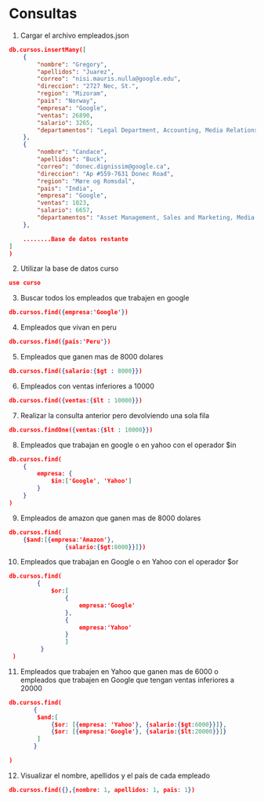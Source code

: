 # Consultas

1. Cargar el archivo empleados.json
```json
db.cursos.insertMany([
	{
		"nombre": "Gregory",
		"apellidos": "Juarez",
		"correo": "nisi.mauris.nulla@google.edu",
		"direccion": "2727 Nec, St.",
		"region": "Mizoram",
		"pais": "Norway",
		"empresa": "Google",
		"ventas": 26890,
		"salario": 3265,
		"departamentos": "Legal Department, Accounting, Media Relations, Research and Development"
	},
	{
		"nombre": "Candace",
		"apellidos": "Buck",
		"correo": "donec.dignissim@google.ca",
		"direccion": "Ap #559-7631 Donec Road",
		"region": "Møre og Romsdal",
		"pais": "India",
		"empresa": "Google",
		"ventas": 1023,
		"salario": 6657,
		"departamentos": "Asset Management, Sales and Marketing, Media Relations"
	},

    ........Base de datos restante
]
)
```

2. Utilizar la base de datos curso
```json
use curso
```

3. Buscar todos los empleados que trabajen en google
```json
db.cursos.find({empresa:'Google'})
```

4. Empleados que vivan en peru
```json
db.cursos.find({pais:'Peru'})
```

5. Empleados que ganen mas de 8000 dolares
```json
db.cursos.find({salario:{$gt : 8000}}) 
```

6. Empleados con ventas inferiores a 10000
```json
db.cursos.find({ventas:{$lt : 10000}}) 
```

7. Realizar la consulta anterior pero devolviendo una sola fila
```json
db.cursos.findOne({ventas:{$lt : 10000}}) 
```

8. Empleados que trabajan en google o en yahoo con el operador $in
```json
db.cursos.find(
    {
        empresa: {
            $in:['Google', 'Yahoo']
        }
    }
)
```

9. Empleados de amazon que ganen mas de 8000 dolares
```json
db.cursos.find(
    {$and:[{empresa:'Amazon'},
                {salario:{$gt:8000}}]})
```

10. Empleados que trabajan en Google o en Yahoo con el operador $or
```json
db.cursos.find(
        {
            $or:[
                {
                    empresa:'Google'
                },
                {
                    empresa:'Yahoo'
                }
                ]
         }
 )
```

11. Empleados que trabajen en Yahoo que ganen mas de 6000 o empleados que trabajen en Google que tengan ventas inferiores a 20000
```json
db.cursos.find(
       {
        $and:[
            {$or: [{empresa: 'Yahoo'}, {salario:{$gt:6000}}]},
            {$or: [{empresa:'Google'}, {salario:{$lt:20000}}]}
        ]
       }

)
```

12. Visualizar el nombre, apellidos y el país de cada empleado
```json
db.cursos.find({},{nombre: 1, apellidos: 1, pais: 1})
```